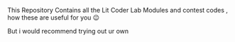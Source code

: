 This Repository Contains all the Lit Coder Lab Modules and contest codes , how these are useful for you 😉 

But i would recommend trying out ur own 
